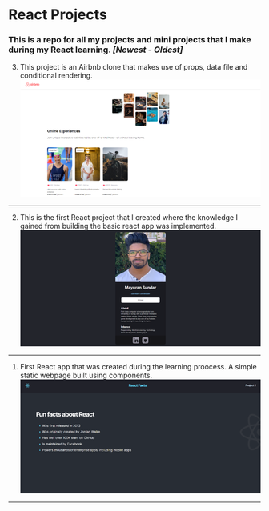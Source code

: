# React Projects
### This is a repo for all my projects and mini projects that I make during my React learning. *[Newest - Oldest]*


3. This project is an Airbnb clone that makes use of props, data file and conditional rendering.
  ![](https://github.com/MayuranSundar/Learning-React/blob/main/ScreenShots/Airbnb-Clone.png)
___
2. This is the first React project that I created where the knowledge I gained from building the basic react app was implemented. 
  ![](https://github.com/MayuranSundar/Learning-React/blob/main/ScreenShots/Digital-Business-Card.png)
___
1. First React app that was created during the learning proocess. A simple static webpage built using components.
  ![](https://github.com/MayuranSundar/Learning-React/blob/main/ScreenShots/First-React-App.png)
___
